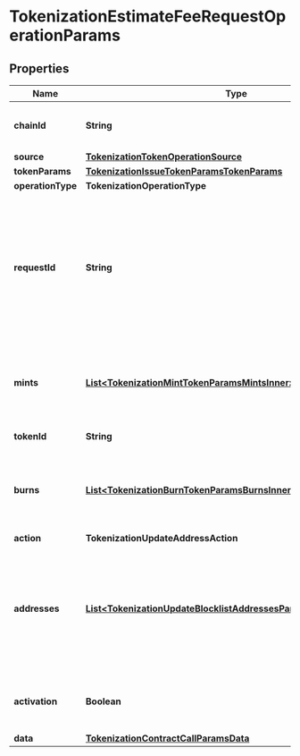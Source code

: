 

# TokenizationEstimateFeeRequestOperationParams


## Properties

| Name | Type | Description | Notes |
|------------ | ------------- | ------------- | -------------|
|**chainId** | **String** | The chain ID where the token will be issued. |  |
|**source** | [**TokenizationTokenOperationSource**](TokenizationTokenOperationSource.md) |  |  |
|**tokenParams** | [**TokenizationIssueTokenParamsTokenParams**](TokenizationIssueTokenParamsTokenParams.md) |  |  |
|**operationType** | **TokenizationOperationType** |  |  |
|**requestId** | **String** | The request ID that is used to track a transaction request. The request ID is provided by you and must be unique within your organization. |  [optional] |
|**mints** | [**List&lt;TokenizationMintTokenParamsMintsInner&gt;**](TokenizationMintTokenParamsMintsInner.md) | Details for each token mint, including amount and address to mint to. |  |
|**tokenId** | **String** | The ID of the token. |  |
|**burns** | [**List&lt;TokenizationBurnTokenParamsBurnsInner&gt;**](TokenizationBurnTokenParamsBurnsInner.md) | Details for each token burn, including amount and address to burn from. |  |
|**action** | **TokenizationUpdateAddressAction** |  |  |
|**addresses** | [**List&lt;TokenizationUpdateBlocklistAddressesParamsAddressesInner&gt;**](TokenizationUpdateBlocklistAddressesParamsAddressesInner.md) | A list of addresses to manage. For &#39;add&#39; operations, notes can be provided. For &#39;remove&#39; operations, notes are ignored. |  |
|**activation** | **Boolean** | Whether to activate the allowlist feature for the token. |  |
|**data** | [**TokenizationContractCallParamsData**](TokenizationContractCallParamsData.md) |  |  [optional] |



